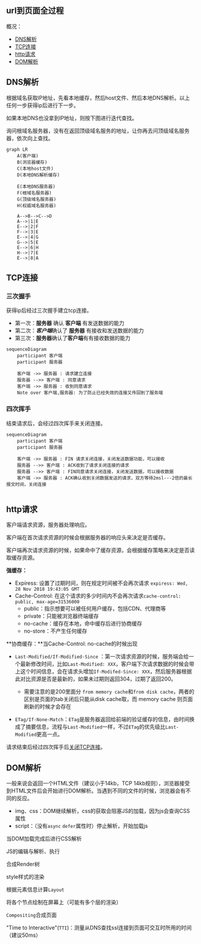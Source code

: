 ## url到页面全过程

概况：

+ [DNS解析](#DNS解析)
+ [TCP连接](#TCP连接)
+ [http请求](#http请求)
+ [DOM解析](#DOM解析)



<h2>DNS解析</h2>

根据域名获取IP地址，先看本地缓存，然后host文件、然后本地DNS解析。以上任何一步获得ip后进行下一步。

如果本地DNS也没拿到IP地址，则按下图进行迭代查找。

询问根域名服务器，没有在返回顶级域名服务的地址，让你再去问顶级域名服务器，依次向上查找。

```mermaid
graph LR
	A(客户端)
	B(浏览器缓存)
	C(本地host文件)
	D(本地DNS解析缓存)
	
	E(本地DNS服务器)
	F(根域名服务器)
	G(顶级域名服务器)
	H(权威域名服务器)
	
	A-->B-->C-->D
	A-->|1|E
	E-->|2|F
    F-->|3|E
	E-->|4|G
	G-->|5|E
	E-->|6|H
	H-->|7|E
	E-->|8|A
```

<h2>TCP连接</h2>

### 三次握手

获得ip后经过三次握手建立tcp连接。

+ 第一次：**服务器** 确认 **客户端** 有发送数据的能力
+ 第二次：***客户端***确认了 **服务器** 有接收和发送数据的能力
+ 第三次：**服务器**确认了**客户端**有有接收数据的能力

```mermaid
sequenceDiagram
	participant 客户端
	participant 服务器
	
	客户端 ->> 服务器 : 请求建立连接
	服务器 -->> 客户端 : 同意请求
	客户端 ->> 服务器 : 收到同意请求
	Note over 客户端,服务器: 为了防止已经失效的连接又传回到了服务端
```

### 四次挥手

结束请求后，会经过四次挥手来关闭连接。

```mermaid
sequenceDiagram
	participant 客户端
	participant 服务器
	
	客户端 ->> 服务器 : FIN 请求关闭连接，关闭发送数据功能，可以接收
	服务器 -->> 客户端 : ACK收到了请求关闭连接的请求
	服务器 -->> 客户端 : FIN同意请求关闭连接，关闭发送数据，可以接收数据
	客户端 ->> 服务器 : ACK确认收到关闭数据发送的请求，双方等待2msl---2倍的最长报文时间，关闭连接
	
```






<h2>http请求</h2>

客户端请求资源，服务器处理响应。

客户端在首次请求资源的时候会根据服务器的响应头来决定是否缓存。

客户端再次请求资源的时候，如果命中了缓存资源，会根据缓存策略来决定是否读取缓存资源。

**强缓存：**

+ Expiress: 设置了过期时间，则在规定时间被不会再次请求 `expiress: Wed, 28 Nov 2018 19:43:05 GMT`
+ Cache-Control: 在这个请求的多少时间内不会再次请求`cache-control: public, max-age=31536000`
  + public：指示想要可以被任何用户缓存，包括CDN、代理商等
  + private：只能被浏览器终端缓存
  + no-cache：缓存在本地，命中缓存后进行协商缓存
  + no-store：不产生任何缓存

**协商缓存：**当Cache-Control: no-cache的时候出现

+ `Last-Modified/If-Modified-Since` ：第一次请求资源的时候，服务端会给一个最新修改时间，比如`Last-Modified: XXX`，客户端下次请求数据的时候会带上这个时间信息，会在请求头增加`If-Modifed-Since: XXX`，然后服务器根据此对比资源是否是最新的，如果未过期则返回304，过期了返回200。

  + 需要注意的是200里面分 `from memory cache`和`from disk cache`，两者的区别是页面的tab关闭后只能从disk cache取，而 memory cache 则页面刷新的时候才会存在

+ `ETag/If-None-Match`：`ETag`是服务器返回给前端的验证缓存的信息，由时间换成了摘要信息，流程与`Last-Modified`一样，不过`ETag`的优先级比`Last-Modified`更高一点。

  

请求结束后经过四次挥手后[关闭TCP连接](#四次挥手)。



<h2>DOM解析</h2>

一般来说会返回一个HTML文件（建议小于14kb，TCP 14kb规则），浏览器接受到HTML文件后会开始进行DOM解析。当遇到不同的文件的时候，浏览器会有不同的反应。

+ img、css：DOM继续解析，css的获取会阻塞JS的加载，因为js会查询CSS属性
+ script：（没有`async` `defer`属性时）停止解析，开始加载js

当DOM加载完成后进行CSS解析

JS的编辑与解析、执行

合成Render树

style样式的渲染

根据元素信息计算`Layout`

将各个节点绘制在屏幕上（可能有多个层的渲染）

`Compositing`合成页面

"Time  to Interactive"(`TTI`)：测量从DNS查找ssl连接到页面可交互时所用的时间（建议50ms）

